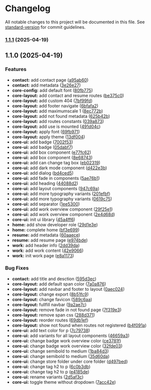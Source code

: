 # Changelog

All notable changes to this project will be documented in this file. See [standard-version](https://github.com/conventional-changelog/standard-version) for commit guidelines.

### [1.1.1](https://github.com/sdsarun/portfolio/compare/v1.1.0...v1.1.1) (2025-04-19)

## 1.1.0 (2025-04-19)


### Features

* **contact:** add contact page ([a95ab60](https://github.com/sdsarun/portfolio/commit/a95ab60cd547a454ebd371596d8162745974cff6))
* **contact:** add metadata ([3e26e27](https://github.com/sdsarun/portfolio/commit/3e26e2781d307b22e3a66683f5c0e96dd948b79b))
* **core-config:** add default font ([80fb775](https://github.com/sdsarun/portfolio/commit/80fb775cc07d404d876d8d4631a7222b129c109b))
* **core-layout:** add contact and resume routes ([be375c0](https://github.com/sdsarun/portfolio/commit/be375c07cbd737c07021f670fb1ddc72838b1ef8))
* **core-layout:** add custom 404 ([7bf99fd](https://github.com/sdsarun/portfolio/commit/7bf99fdd4bb5a679b41c5a98908384f55068d4d3))
* **core-layout:** add footer navigate ([6bfafa2](https://github.com/sdsarun/portfolio/commit/6bfafa29ad6673ea1800a18c741452cb20c07173))
* **core-layout:** add maximumscale 1 ([8ec772b](https://github.com/sdsarun/portfolio/commit/8ec772bd2f500439493a9ee4bff5b57bdc4da77a))
* **core-layout:** add not found metadata ([625b42b](https://github.com/sdsarun/portfolio/commit/625b42b6ca536186a8cb36e23ee50d64f649de6b))
* **core-layout:** add routes constants ([039a873](https://github.com/sdsarun/portfolio/commit/039a873ebcc8b4425b11d4f7b31f7d6144097c12))
* **core-layout:** add use is mounted ([491d04c](https://github.com/sdsarun/portfolio/commit/491d04c84df449bb238475cf5a0624e6a987f86f))
* **core-layout:** apply font ([69fb971](https://github.com/sdsarun/portfolio/commit/69fb9712141145ff2b1b74353f2ca665a0087cd0))
* **core-layout:** apply theme ([13df004](https://github.com/sdsarun/portfolio/commit/13df004b3cc29a87b7fe6bb4e6678bec3e59f0be))
* **core-ui:** add badge ([7002f53](https://github.com/sdsarun/portfolio/commit/7002f531604c5da63621df72ac4b364eeeb84a85))
* **core-ui:** add badge ([05dabf7](https://github.com/sdsarun/portfolio/commit/05dabf77763db1988abefc3e535f3acc0f907d51))
* **core-ui:** add box component ([e77fc62](https://github.com/sdsarun/portfolio/commit/e77fc62f0a4186e2a0918ed1f837091a28455307))
* **core-ui:** add box component ([8e68743](https://github.com/sdsarun/portfolio/commit/8e6874386cedb09f7531996125e658949c564e48))
* **core-ui:** add can change tag box ([eb02319](https://github.com/sdsarun/portfolio/commit/eb02319a32b3ff82d01b0ca6dfa07fc5c3412149))
* **core-ui:** add dark mode component ([d422e3b](https://github.com/sdsarun/portfolio/commit/d422e3bbfa42157f794622e0d5f71ad8c40bae41))
* **core-ui:** add dialog ([bd4ced5](https://github.com/sdsarun/portfolio/commit/bd4ced5f8343e32cdd9c6a4a7ca4edb2ac07b0f7))
* **core-ui:** add fade in components ([5ae76b1](https://github.com/sdsarun/portfolio/commit/5ae76b150c7550d004f0f60665631baf52b21018))
* **core-ui:** add heading ([44088d2](https://github.com/sdsarun/portfolio/commit/44088d285c1ef2f06212d0f22965ea65027eb55c))
* **core-ui:** add layout components ([947c69a](https://github.com/sdsarun/portfolio/commit/947c69a3873ded794d81b4eae6859cfec29bc04e))
* **core-ui:** add more typography variants ([201efbf](https://github.com/sdsarun/portfolio/commit/201efbfd813c36ed791787a640f8a3826f1d7631))
* **core-ui:** add more typography variants ([0619c75](https://github.com/sdsarun/portfolio/commit/0619c75a5afc246dc847aa61d8f6f99a4999967e))
* **core-ui:** add separator ([1ee5300](https://github.com/sdsarun/portfolio/commit/1ee5300d84ab6b27f19e4b1abfad4198c1366c4a))
* **core-ui:** add work overview component ([29f25e1](https://github.com/sdsarun/portfolio/commit/29f25e173fbd5740c2c6c2a6460b42d554d4b06e))
* **core-ui:** add work overview component ([2e4d68d](https://github.com/sdsarun/portfolio/commit/2e4d68df20d4d2f9ab5294a0c6039ad6660cd1c2))
* **core-ui:** init ui library ([45a4ff6](https://github.com/sdsarun/portfolio/commit/45a4ff66256305d2460f6c23394ba6925323f939))
* **home:** add show developer role ([29d1e3e](https://github.com/sdsarun/portfolio/commit/29d1e3efbfc9d1f0e87ba3022371c446198c9ef0))
* **home:** complete home ([bf3e699](https://github.com/sdsarun/portfolio/commit/bf3e699639563184942b04ecd9ce81b50de2d007))
* **resume:** add metadata ([60aaece](https://github.com/sdsarun/portfolio/commit/60aaecef17f24360ad8692ff61731a3929546d44))
* **resume:** add resume page ([e974bde](https://github.com/sdsarun/portfolio/commit/e974bde0f41d5b26bc0bb3be0808ac45e90ca268))
* **work:** add header info ([2dd39da](https://github.com/sdsarun/portfolio/commit/2dd39da6e7f9e8c295f1884b8303888f913a853b))
* **work:** add work content ([42e9066](https://github.com/sdsarun/portfolio/commit/42e9066cbc289fd367ea4743ceb96c021aa75cdd))
* **work:** init work page ([e8a1173](https://github.com/sdsarun/portfolio/commit/e8a1173390b159e1723076ad44811be87085d78b))


### Bug Fixes

* **contact:** add title and desction ([595d3ec](https://github.com/sdsarun/portfolio/commit/595d3ec96cfd5cbf938bb3c1c48d57e18e45ad19))
* **core-layout:** add default span color ([7a0a876](https://github.com/sdsarun/portfolio/commit/7a0a876b4118ee57452e83c2b17d6d7bcf9c4a8b))
* **core-layout:** add navbar and footer to layout ([0aec024](https://github.com/sdsarun/portfolio/commit/0aec024ae31a9d68471037e13c52589bce3e666a))
* **core-layout:** change export ([8b51fc9](https://github.com/sdsarun/portfolio/commit/8b51fc9ee93b527ba6db9773f00dc8624939b0ab))
* **core-layout:** change favicon ([589c6aa](https://github.com/sdsarun/portfolio/commit/589c6aa72170710680a2f016d7c552841dafb39d))
* **core-layout:** fullfill navbar ([9a2ae7c](https://github.com/sdsarun/portfolio/commit/9a2ae7ca044e70c05c49a5e1814f03a9ce825a99))
* **core-layout:** remove fade in not found page ([7f319e3](https://github.com/sdsarun/portfolio/commit/7f319e3c8de8d272c84195f50943bcfbff253d3a))
* **core-layout:** remove span css ([288d371](https://github.com/sdsarun/portfolio/commit/288d371909a43fa01ebec982a21e0a93dba70972))
* **core-layout:** reorder routes ([69db1ef](https://github.com/sdsarun/portfolio/commit/69db1ef0c066b52849cb320be7003d136a604912))
* **core-layout:** show not found when routes not registered ([b4f091a](https://github.com/sdsarun/portfolio/commit/b4f091aa06415965f04c4a07e98fe2616e61c11e))
* **core-ui:** add text color for p ([7c79738](https://github.com/sdsarun/portfolio/commit/7c7973883bbc55e8baf18d04ce98544299223582))
* **core-ui:** add variants for all layout components ([46659a3](https://github.com/sdsarun/portfolio/commit/46659a33552b409e8efcd87eee113e33ca3eb07c))
* **core-ui:** change badge work overview color ([ce3781f](https://github.com/sdsarun/portfolio/commit/ce3781ffe193c9ab77e0ae5cebd70f8233cae2dc))
* **core-ui:** change badge work overview color ([32fde03](https://github.com/sdsarun/portfolio/commit/32fde03e844bf473430d0c70bcba3ae2b224a17a))
* **core-ui:** change semibold to medium ([1ba84d3](https://github.com/sdsarun/portfolio/commit/1ba84d3ff671792ee64ee5c68f0707766852c503))
* **core-ui:** change semibold to medium ([35d60da](https://github.com/sdsarun/portfolio/commit/35d60da3a41db2eb0f71bd8550b956b6441bb16c))
* **core-ui:** change store folder under core folder ([d497bed](https://github.com/sdsarun/portfolio/commit/d497bed4401163d71d580e8eb9c2f55b03aef363))
* **core-ui:** change tag h2 to p ([6c0b3db](https://github.com/sdsarun/portfolio/commit/6c0b3db095ce782c00b9c1dd847b8f091ce8d832))
* **core-ui:** change tag h2 to p ([e4185de](https://github.com/sdsarun/portfolio/commit/e4185de7da412c617aee80861a8ddb5184eeca69))
* **core-ui:** rename variants ([2d5af3c](https://github.com/sdsarun/portfolio/commit/2d5af3c54ff6a294c67cf474a38b01c0eb2dcf63))
* **core-ui:** toggle theme without dropdown ([7acc42e](https://github.com/sdsarun/portfolio/commit/7acc42eda0e41bf0ada8029b52665a2bd880b4d2))
